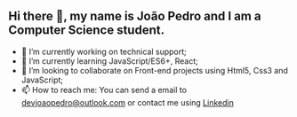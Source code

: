 ## Hi there 👋, my name is João Pedro and I am a Computer Science student.

- 🔭 I’m currently working on technical support;
- 🌱 I’m currently learning JavaScript/ES6+, React;
- 👯 I’m looking to collaborate on Front-end projects using Html5, Css3 and JavaScript;
- 📫 How to reach me: You can send a email to <devjoaopedro@outlook.com> or contact me using [Linkedin](www.linkedin.com/in/john1pedro2)
<!--
**john1pedro2/john1pedro2** is a ✨ _special_ ✨ repository because its `README.md` (this file) appears on your GitHub profile.

Here are some ideas to get you started:

- 🔭 I’m currently working on ...
- 🌱 I’m currently learning ...
- 👯 I’m looking to collaborate on ...
- 🤔 I’m looking for help with ...
- 💬 Ask me about ...
- 📫 How to reach me: ...
- 😄 Pronouns: ...
- ⚡ Fun fact: ...
-->
